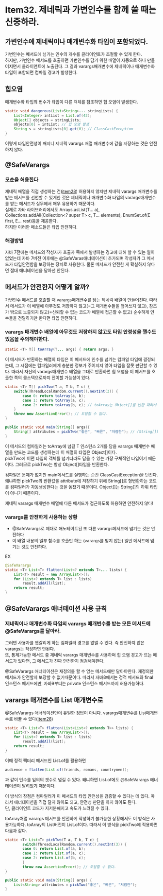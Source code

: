 # Item32. 제네릭과 가변인수를 함께 쓸 때는 신중하라. 

## 가변인수에 제네릭이나 매개변수화 타입이 포함되었다. 
가변인수는 메서드에 넘기는 인수의 개수를 클라이언트가 조절할 수 있게 한다.   
하지만, 가변인수 메서드를 호출하면 가변인수를 담기 위한 배열이 자동으로 하나 만들어지면서 클라이언트에 노출된다. 
그 결과 varargs매개변수에 제네릭이나 매개변수화 타입이 포함되면 컴파일 경고가 발생한다.  

## 힙오염
매개변수화 타입의 변수가 타입이 다른 객체를 참조하면 힙 오염이 발생한다. 
```java
static void dangerous(List<String>... stringLists) {
    List<Integer> intList = List.of(42);    
    Object[] objects = stringLists;
    objects[0] = intList; // 힙 오염 발생
    String s = stringLists[0].get(0); // ClassCastException
}
```
이렇게 타입안전성이 깨지니 제네릭 varargs 배열 매개변수에 값을 저장하는 것은 안전하지 않다.

## @SafeVarargs

### 모순을 허용한다

제네릭 배열을 직접 생성하는 건([item28](https://github.com/jiyoung0340/effective-java-study/blob/master/src/main/java/oh/chapter5/item28/item28.md#%EC%A0%9C%EB%84%A4%EB%A6%AD-%EB%B0%B0%EC%97%B4%EC%9D%80-%ED%83%80%EC%9E%85%EC%9D%B4-%EC%95%88%EC%A0%84%ED%95%98%EC%A7%80-%EC%95%8A%EB%8B%A4)) 
허용하지 않지만 제네릭 varargs 매개변수를 받는 메서드를 선언할 수 있게한 것은 제네릭이나 매개변수화 타입의 varargs매개변수를 받는 메서드가 실무에서 매우 유용하기 때문이다.   
실제로 자바 라이브러리에서도 Arrays.asList(T... a), Collections.addAll(Collection&#60;? super T&#62; c, T... elements), EnumSet.of(E first, E... rest)등을 제공한다.  
하지만 이러한 메소드들은 타입 안전하다. 

### 해결방법
자바 7전에는 메서드의 작성자가 호출자 쪽에서 발생하는 경고에 대해 할 수 있는 일이 없었는데 자바 7버전 이후에는 @SafeVaras애너테이션이 추가되며 
작성자가 그 메서드가 타입안전함을 보장하는 장치로 사용한다. 물론 메서드가 안전한 게 확실하지 않다면 절대 애너테이션을 달아선 안된다. 

## 메서드가 안전한지 어떻게 알까?
가변인수 메서드를 호출할 때 varargs매개변수를 담는 제네릭 배열이 만들어진다. 따라서 메서드가 이 배열에 아무것도 저장하지 않고(=그 매개변수들을 덮어쓰지 않고), 
참조가 밖으로 노출되지 않고(=신뢰할 수 없는 코드가 배열에 접근할 수 없고) 순수하게 인수들을 전달하기만 한다면 타입 안전하다.

### varargs 매개변수 배열에 아무것도 저장하지 않고도 타입 안정성을 깰수도 있음을 주의해야한다.

```java
static <T> T[] toArray(T... args) { return args; }
```
이 메서드가 반환하는 배열의 타입은 이 메서드에 인수를 넘기는 컴파일 타임에 결정되는데, 그 시점에는 컴파일러에게 충분한 정보가 주어지지 않아 타입을 잘못 판단할 수 있다. 
따라서 자신의 varargs매개변수 배열을 그대로 반환하면 힙 오염을 이 메서드를 호출한 쪽의 콜스택으로까지 전이할 가능성이 있다. 

```java
static <T> T[] pickTwo(T a, T b, T c) {
    switch(ThreadLocalRandom.current().nextInt(3)) {
        case 0: return toArray(a, b); 
        case 1: return toArray(a, c);
        case 2: return toArray(b, c); // toArray는 Object[]를 반환 따라서 pickTwo도 Object[]를 반환
    }
    throw new AssertionError(); // 도달할 수 없다. 
}

public static void main(String[] args){
    String[] attributes = pickTwo("좋은", "빠른", "저렴한"); // (String[])pickTwo 불가능
}
```
이 메서드의 컴파일러는 toArray에 넘길 T 인스턴스 2개를 담을 varargs 매개변수 배열을 만드는 코드를 생성하는데 이 배열의 타입은 Object[]이다.  
pickTwo에 어떤 타입의 객체를 넘기더라도 담을 수 있는 가장 구체적인 타입이기 때문이다. 그러므로 pickTwo는 항상 Object[]타입을 반환한다. 

컴파일은 문제가 없지만 main메서드를 실행하는 순간 ClassCastException을 던진다. 왜냐하면 pickTwo의 반환값을 attribute에 저장하기 위해 
String[]로 형변환하는 코드를 컴파일러가 자동생성한다는 것을 놓쳤기 때문이다. Object[]는 String[]의 하위 타입이 아니기 때문이다.

제네릭 varargs 매개변수 배열에 다른 메서드가 접근하도록 허용하면 안전하지 않다!

### varargs를 안전하게 사용하는 상황

- @SafeVarargs로 제대로 애노테이트된 또 다른 varargs메서드에 넘기는 것은 안전하다
- 이 배열 내용의 일부 함수를 호출만 하는 (varargs를 받지 않는) 일반 메서드에 넘기는 것도 안전하다.

EX
```java
@SafeVarargs
static <T> List<T> flatten(List<? extends T>... lists) {
    List<T> result = new ArrayList<>();
    for (List<? extends T> list : lists)
        result.addAll(list);
    return result;
}
```

## @SafeVarargs 애너테이션 사용 규칙

### 제네릭이나 매개변수화 타입의 varargs 매개변수를 받는 모든 메서드에 @SafeVarargs를 달아라.

그러면 사용자를 헷갈리게 하는 컴파일러 경고를 없앨 수 있다. 즉 안전하지 않은 varargs는 작성하면 안된다.  
또, 통제가능한 메서드 중 제네릭 varargs 매개변수를 사용하며 힙 오염 경고가 뜨는 메서드가 있다면, 그 메서드가 진짜 안전한지 점검해야한다.

@SafeVarargs 애너테이션은 재정의를 할 수 없는 메서드에만 달아야한다. 재정의한 메서드가 안전할지 보장할 수 없기때문이다. 따라서 자바8에서는
정적 메서드와 final 인스턴스 메서드에만, 자바9부터는 private 인스턴스 메서드까지 허용가능하다. 


## varargs 매개변수를 List 매개변수로
@SafeVarargs 애너테이션만이 유일한 정답이 아니다. varargs매개변수를 List매개변수로 바꿀 수 있다([Item28](https://github.com/jiyoung0340/effective-java-study/blob/master/src/main/java/oh/chapter5/item28/item28.md#itme28-%EB%B0%B0%EC%97%B4%EB%B3%B4%EB%8B%A4%EB%8A%94-%EB%A6%AC%EC%8A%A4%ED%8A%B8%EB%A5%BC-%EC%82%AC%EC%9A%A9%ED%95%98%EB%9D%BC))

```java
static <T> List<T> flatten(List<List<? extends T>> lists) {
    List<T> result = new ArrayList<>();
    for (List<? extends T> list : lists) 
        result.addAll(list);
    return result;
}
```
이때 정적 팩터리 메서드인 List.of를 활용하면 
```java
audience = flatten(List.of(friends, romans, countrymen));
```
과 같이 인수를 임의의 갯수로 넘길 수 있다. 왜냐하면 List.of에도 @SafeVarargs 애너테이션이 달려있기 때문이다. 

이 방식의 장점은 컴파일러가 이 메서드의 타입 안전성을 검증할 수 있다는 데 있다. 따라서 애너테이션을 직접 달지 않아도 되고, 안전성 판단을 하지 않아도 된다.   
단, 클라이언트 코드가 지저분해지고 속도가 느려질 수 있다. 

toArray처럼 varargs 메서드를 안전하게 작성하기 불가능한 상황에서도 이 방식은 사용가능하다. toArray의 List버전이 List.of이다. 따라서 이 방식을 pickTwo에 적용하면 다음과 같다.

```java
static <T> List<T> pickTwo(T a, T b, T c) {
        switch(ThreadLocalRandom.current().nextInt(3)) {
        case 0: return List.of(a, b);
        case 1: return List.of(a, c);
        case 2: return List.of(b, c);
        }
        throw new AssertionError(); // 도달할 수 없다. 
}

public static void main(String[] args) {
    List<String> attributes = pickTwo("좋은", "빠른", "저렴한");
}
```



